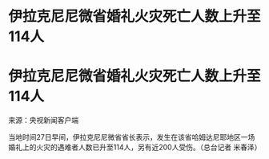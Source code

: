 # 伊拉克尼尼微省婚礼火灾死亡人数上升至114人

# 伊拉克尼尼微省婚礼火灾死亡人数上升至114人

来源：央视新闻客户端

当地时间27日早间，伊拉克尼尼微省省长表示，发生在该省哈姆达尼耶地区一场婚礼上的火灾的遇难者人数已升至114人，另有近200人受伤。（总台记者 米春泽）

